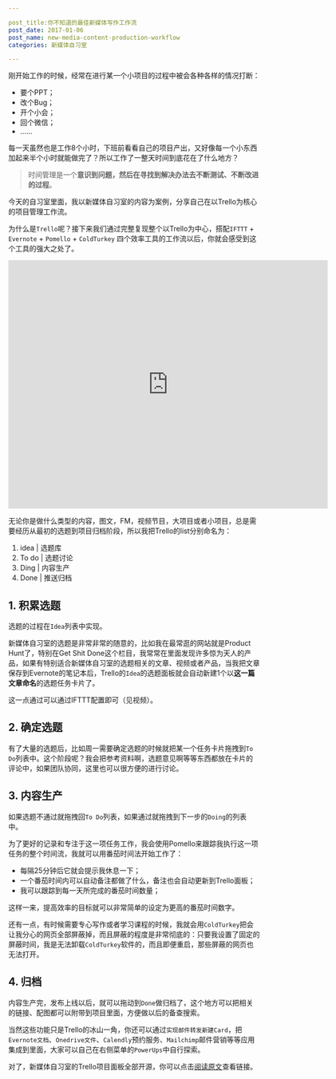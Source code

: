 ```yaml
---

post_title:你不知道的最佳新媒体写作工作流
post_date: 2017-01-06
post_name: new-media-content-production-workflow
categories: 新媒体自习室

---
```


刚开始工作的时候，经常在进行某一个小项目的过程中被会各种各样的情况打断：

- 要个PPT；
- 改个Bug；
- 开个小会；
- 回个微信；
- ……


每一天虽然也是工作8个小时，下班前看看自己的项目产出，又好像每一个小东西加起来半个小时就能做完了？所以工作了一整天时间到底花在了什么地方？

> 时间管理是一个**意识到问题，然后在寻找到解决办法去不断测试、不断改进的过程**。

今天的自习室里面，我以新媒体自习室的内容为案例，分享自己在以Trello为核心的项目管理工作流。

为什么是`Trello`呢？接下来我们通过完整复现整个以Trello为中心，搭配`IFTTT` + `Evernote` + `Pomello` + `ColdTurkey` 四个效率工具的工作流以后，你就会感受到这个工具的强大之处了。

<iframe frameborder="0" width="640" height="498" src="https://v.qq.com/iframe/player.html?vid=d0363vbhsm2&tiny=0&auto=0" allowfullscreen></iframe>

无论你是做什么类型的内容，图文，FM，视频节目，大项目或者小项目，总是需要经历从最初的选题到项目归档阶段，所以我把Trello的list分别命名为：

1. idea | 选题库
2. To do | 选题讨论
3. Ding | 内容生产
4. Done | 推送归档

## 1. 积累选题

选题的过程在`Idea`列表中实现。

新媒体自习室的选题是非常非常的随意的，比如我在最常逛的网站就是Product Hunt了，特别在Get Shit Done这个栏目，我常常在里面发现许多惊为天人的产品，如果有特别适合新媒体自习室的选题相关的文章、视频或者产品，当我把文章保存到Evernote的笔记本后，Trello的`Idea`的选题面板就会自动新建1个以**这一篇文章命名**的选题任务卡片了。

这一点通过可以通过IFTTT配置即可（见视频）。

## 2. 确定选题

有了大量的选题后，比如周一需要确定选题的时候就把某一个任务卡片拖拽到`To Do`列表中。这个阶段呢？我会把参考资料啊，选题意见啊等等东西都放在卡片的评论中，如果团队协同，这里也可以很方便的进行讨论。


## 3. 内容生产

如果选题不通过就拖拽回`To Do`列表，如果通过就拖拽到下一步的`Doing`的列表中。

为了更好的记录和专注于这一项任务工作，我会使用Pomello来跟踪我执行这一项任务的整个时间流，我就可以用番茄时间法开始工作了：

- 每隔25分钟后它就会提示我休息一下；
- 一个番茄时间内可以自动备注都做了什么，备注也会自动更新到Trello面板；
- 我可以跟踪到每一天所完成的番茄时间数量；

这样一来，提高效率的目标就可以非常简单的设定为更高的番茄时间数字。

还有一点，有时候需要专心写作或者学习课程的时候，我就会用`ColdTurkey`把会让我分心的网页全部屏蔽掉，而且屏蔽的程度是非常彻底的：只要我设置了固定的屏蔽时间，我是无法卸载`ColdTurkey`软件的，而且即便重启，那些屏蔽的网页也无法打开。

## 4. 归档

内容生产完，发布上线以后，就可以拖动到`Done`做归档了，这个地方可以把相关的链接、配图都可以附带到项目里面，方便做以后的备查搜索。

当然这些功能只是Trello的冰山一角，你还可以通过`实现邮件转发新建Card`，把`Evernote文档`、`Onedrive文件`、`Calendly`预约服务、`Mailchimp`邮件营销等等应用集成到里面，大家可以自己在右侧菜单的`PowerUps`中自行探索。

对了，新媒体自习室的Trello项目面板全部开源，你可以点击[阅读原文][1]查看链接。

[1]:	https://trello.com/b/Cadm1bLB